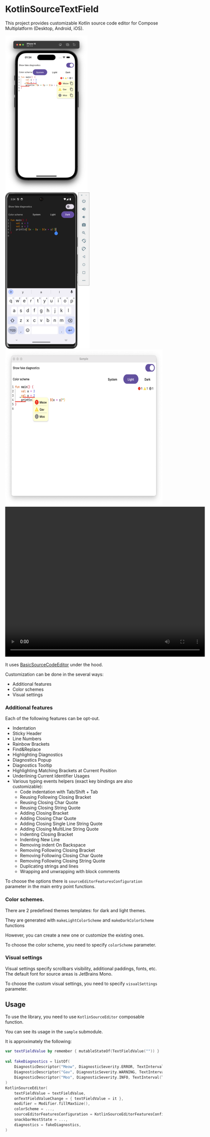 # KotlinSourceTextField

This project provides customizable Kotlin source code editor for Compose Multiplatform (Desktop, Android, iOS).

<div style="flex-wrap: wrap; align-self: center">
<img src="readmeMedia/iphone_light.png" style="height: 500px"/>
<img src="readmeMedia/android_dark.png" style="height: 500px"/>
<img src="readmeMedia/desktop_light.png" style="height: 500px"/>
</div>

<video width="640" height="480" controls>
    <source src="readmeMedia/desktop_usage.mp4" type="video/mp4">
    Your browser does not support the video tag.
</video>


It uses [BasicSourceCodeEditor](https://github.com/zhelenskiy/BasicSourceCodeEditor) under the hood.

Customization can be done in the several ways:
* Additional features
* Color schemes
* Visual settings

### Additional features

Each of the following features can be opt-out.

- Indentation
- Sticky Header
- Line Numbers
- Rainbow Brackets
- Find&Replace
- Highlighting Diagnostics
- Diagnostics Popup
- Diagnostics Tooltip
- Highlighting Matching Brackets at Current Position
- Underlining Current Identifier Usages
- Various typing events helpers (exact key bindings are also customizable):
    - Code indentation with Tab/Shift + Tab
    - Reusing Following Closing Bracket
    - Reusing Closing Char Quote
    - Reusing Closing String Quote
    - Adding Closing Bracket
    - Adding Closing Char Quote
    - Adding Closing Single Line String Quote
    - Adding Closing MultiLine String Quote
    - Indenting Closing Bracket
    - Indenting New Line
    - Removing indent On Backspace
    - Removing Following Closing Bracket
    - Removing Following Closing Char Quote
    - Removing Following Closing String Quote
    - Duplicating strings and lines
    - Wrapping and unwrapping with block comments

To choose the options there is `sourceEditorFeaturesConfiguration` parameter in the main entry point functions.

### Color schemes.
There are 2 predefined themes templates: for dark and light themes.

They are generated with `makeLightColorScheme` and `makeDarkColorScheme` functions

However, you can create a new one or customize the existing ones.

To choose the color scheme, you need to specify `colorScheme` parameter.


### Visual settings

Visual settings specify scrollbars visibility, additional paddings, fonts, etc.
The default font for source areas is JetBrains Mono.

To choose the custom visual settings, you need to specify `visualSettings` parameter.

## Usage

To use the library, you need to use `KotlinSourceEditor` composable function.

You can see its usage in the `sample` submodule.

It is approximately the following:

```kotlin
var textFieldValue by remember { mutableStateOf(TextFieldValue("")) }

val fakeDiagnostics = listOf(
    DiagnosticDescriptor("Meow", DiagnosticSeverity.ERROR, TextInterval(TextPosition(2, 5), TextPosition(3, 7))),
    DiagnosticDescriptor("Gav", DiagnosticSeverity.WARNING, TextInterval(TextPosition(2, 4), TextPosition(3, 6))),
    DiagnosticDescriptor("Moo", DiagnosticSeverity.INFO, TextInterval(TextPosition(2, 3), TextPosition(3, 5))),
)
KotlinSourceEditor(
    textFieldValue = textFieldValue,
    onTextFieldValueChange = { textFieldValue = it },
    modifier = Modifier.fillMaxSize(),
    colorScheme = ...,
    sourceEditorFeaturesConfiguration = KotlinSourceEditorFeaturesConfiguration(),
    snackbarHostState = ...,
    diagnostics = fakeDiagnostics,
)
```